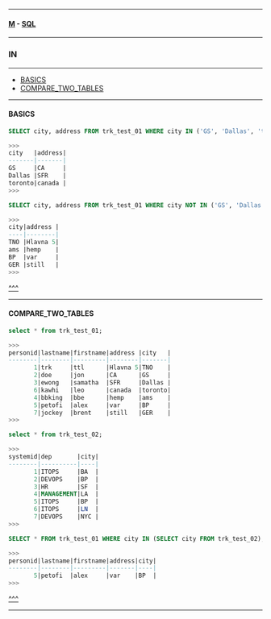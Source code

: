 
---

#### [M](https://github.com/ttltrk/TTT/blob/master/menu.md) - [SQL](https://github.com/ttltrk/TTT/blob/master/SQL/SQL.md)

---

### IN

---

* [BASICS](#BASICS)
* [COMPARE_TWO_TABLES](#COMPARE_TWO_TABLES)

---

#### BASICS

```sql
SELECT city, address FROM trk_test_01 WHERE city IN ('GS', 'Dallas', 'toronto');

>>>
city   |address|
-------|-------|
GS     |CA     |
Dallas |SFR    |
toronto|canada |
>>>
```

```SQL
SELECT city, address FROM trk_test_01 WHERE city NOT IN ('GS', 'Dallas', 'toronto');

>>>
city|address |
----|--------|
TNO |Hlavna 5|
ams |hemp    |
BP  |var     |
GER |still   |
>>>
```

[^^^](#IN)

---

#### COMPARE_TWO_TABLES

```sql
select * from trk_test_01;

>>>
personid|lastname|firstname|address |city   |
--------|--------|---------|--------|-------|
       1|trk     |ttl      |Hlavna 5|TNO    |
       2|doe     |jon      |CA      |GS     |
       3|ewong   |samatha  |SFR     |Dallas |
       6|kawhi   |leo      |canada  |toronto|
       4|bbking  |bbe      |hemp    |ams    |
       5|petofi  |alex     |var     |BP     |
       7|jockey  |brent    |still   |GER    |
>>>

select * from trk_test_02;

>>>
systemid|dep       |city|
--------|----------|----|
       1|ITOPS     |BA  |
       2|DEVOPS    |BP  |
       3|HR        |SF  |
       4|MANAGEMENT|LA  |
       5|ITOPS     |BP  |
       6|ITOPS     |LN  |
       7|DEVOPS    |NYC |
>>>

SELECT * FROM trk_test_01 WHERE city IN (SELECT city FROM trk_test_02);

>>>
personid|lastname|firstname|address|city|
--------|--------|---------|-------|----|
       5|petofi  |alex     |var    |BP  |
>>>
```

[^^^](#IN)

---
